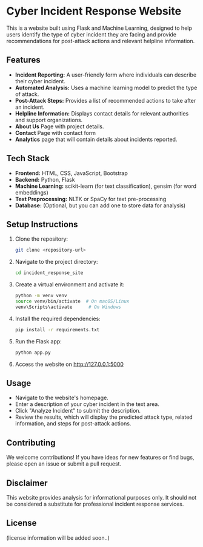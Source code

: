 # Cyber Incident Response Website

This is a website built using Flask and Machine Learning, designed to help users identify the type of cyber incident they are facing and provide recommendations for post-attack actions and relevant helpline information.

## Features

- **Incident Reporting:** A user-friendly form where individuals can describe their cyber incident.
- **Automated Analysis:** Uses a machine learning model to predict the type of attack.
- **Post-Attack Steps:** Provides a list of recommended actions to take after an incident.
- **Helpline Information:** Displays contact details for relevant authorities and support organizations.
- **About Us** Page with project details.
- **Contact** Page with contact form
- **Analytics** page that will contain details about incidents reported.

## Tech Stack

-   **Frontend:** HTML, CSS, JavaScript, Bootstrap
-   **Backend:** Python, Flask
-   **Machine Learning:** scikit-learn (for text classification), gensim (for word embeddings)
-   **Text Preprocessing:** NLTK or SpaCy for text pre-processing
-   **Database:** (Optional, but you can add one to store data for analysis)

## Setup Instructions

1.  Clone the repository:
    ```bash
    git clone <repository-url>
    ```
2.  Navigate to the project directory:
    ```bash
    cd incident_response_site
    ```
3.  Create a virtual environment and activate it:
    ```bash
    python -m venv venv
    source venv/bin/activate  # On macOS/Linux
    venv\Scripts\activate      # On Windows
    ```
4.  Install the required dependencies:
    ```bash
    pip install -r requirements.txt
    ```
5.  Run the Flask app:
    ```bash
    python app.py
    ```
6. Access the website on http://127.0.0.1:5000

## Usage

-   Navigate to the website's homepage.
-   Enter a description of your cyber incident in the text area.
-   Click "Analyze Incident" to submit the description.
-   Review the results, which will display the predicted attack type, related information, and steps for post-attack actions.

## Contributing

We welcome contributions! If you have ideas for new features or find bugs, please open an issue or submit a pull request.

## Disclaimer

This website provides analysis for informational purposes only. It should not be considered a substitute for professional incident response services.

## License

(license information will be added soon..)
